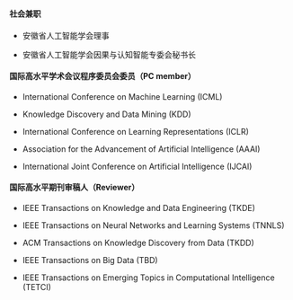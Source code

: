 <h4 style="margin: 0.75em 0 0.3em 0; padding: 2px 0; /* border-bottom: 1px solid #eee; */ line-height: 1.8">社会兼职</h4>

- 安徽省人工智能学会理事

- 安徽省人工智能学会因果与认知智能专委会秘书长

<h4 style="margin: 0.75em 0 0.3em 0; padding: 2px 0; /* border-bottom: 1px solid #eee; */ line-height: 1.8">国际高水平学术会议程序委员会委员（PC member）</h4> 

- International Conference on Machine Learning (ICML)

- Knowledge Discovery and Data Mining (KDD)

- International Conference on Learning Representations (ICLR)

- Association for the Advancement of Artificial Intelligence (AAAI)

- International Joint Conference on Artificial Intelligence (IJCAI)

<h4 style="margin: 0.75em 0 0.3em 0; padding: 2px 0; /* border-bottom: 1px solid #eee; */ line-height: 1.8">国际高水平期刊审稿人（Reviewer）</h4> 

- IEEE Transactions on Knowledge and Data Engineering (TKDE)

- IEEE Transactions on Neural Networks and Learning Systems (TNNLS)

- ACM Transactions on Knowledge Discovery from Data (TKDD)

- IEEE Transactions on Big Data (TBD)

- IEEE Transactions on Emerging Topics in Computational Intelligence (TETCI)